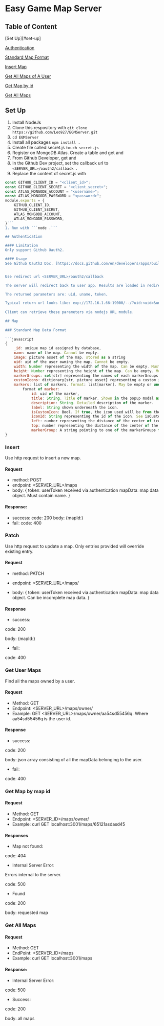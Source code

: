 # Easy Game Map Server
## Table of Content
[Set Up][#set-up]

[Authentication](#authentication)

[Standard Map Format](#standard-map-data-format)

[Insert Map](#insert)

[Get All Maps of A User](#get-user-maps)

[Get Map by id](#get-map-by-map-id)

[Get All Maps](#get-all-maps)

## Set Up
1. Install NodeJs
1. Clone this respository with ```git clone https://github.com/Leo927/EGMServer.git```
1. ```cd EGMServer```
1. Install all packages ```npm install .```
1. Create file called secret.js ```touch secret.js```
1. Register on MongoDB Atlas. Create a table and get <username> and <password>
1. From Github Developer, get <client id> and <client secret>
1. In the Github Dev project, set the callback url to ```<SERVER_URL>/oauth2/callback ```. 
1. Replace the content of secret.js with 
```javascript
const GITHUB_CLIENT_ID = "<client_id>";
const GITHUB_CLIENT_SECRET = "<client_secret>";
const ATLAS_MONGODB_ACCOUNT = "<username>";
const ATLAS_MONGODB_PASSWORD = "<password>";
module.exports = {
    GITHUB_CLIENT_ID,
    GITHUB_CLIENT_SECRET,
    ATLAS_MONGODB_ACCOUNT,
    ATLAS_MONGODB_PASSWORD,
}```
1. Run with ```node .```

## Authentication

#### Limitation
Only support Github Oauth2. 

#### Usage
See Github Oauth2 Doc. [https://docs.github.com/en/developers/apps/building-oauth-apps/authorizing-oauth-apps](https://docs.github.com/en/developers/apps/building-oauth-apps/authorizing-oauth-apps)


Use redirect url <SERVER_URL>/oauth2/callback 

The server will redirect back to user app. Results are loaded in redirect url as search parameters. 

The returned parameters are: uid, uname, token. 

Typical return url looks like: exp://172.16.1.66:19000/--/?uid:<uid>&uname:<uname>&token:<token>
    
Client can retrieve these parameters via nodejs URL module.

## Map
    
### Standard Map Data Format
    
```javascript
{
    _id: unique map id assigned by database,
    name: name of the map. Cannot be empty. 
    image: picture asset of the map. stored as a string
    uid: uid of the user owning the map. Cannot be empty. 
    width: Number representing the width of the map. Can be empty. Must be a number.
    height: Number representing the height of the map. Can be empty. Must be a number.
    markerGroups: set[str] representing the names of each markerGroups. each name must be unique. Can be empty. 
    customIcons: dictionary[str, picture asset] representing a custom icon. 
    markers: list of markers. format: list[marker]. May be empty or undefined. 
        format of marker: 
            id: uid of the marker,
            title: String. Title of marker. Shown in the popup modal as title.
            description: String. Detailed description of the marker.
            label: String shown underneath the icon.
            isCustomIcon: Bool. If true, the icon used will be from the customIcons. Other wise, the icon id points to a default icon. 
            iconId: String representing the id of the icon. See isCustomIcon for more detail of where it comes from. 
            left: number representing the distance of the center of icon from the left edge of the map. 
            top: number representing the distance of the center of the icon from the top of the map. 
            markerGroup: A string pointing to one of the markerGroups from the map. 
}
```
        


### Insert
    
Use http request to insert a new map.
    
#### Request
* method: POST    
* endpoint: <SERVER_URL>/maps  
* body: {
    token: userToken received via authentication
    mapData: map data object. Must contain name. 
}
#### Response:
* success: 
    code: 200
    body: {mapId:<mapId pointing to the map>}
* fail:
    code: 400

### Patch
Use http request to update a map. Only entries provided will override existing entry. 
#### Request
    
* method: PATCH
    
* endpoint: <SERVER_URL>/maps/
    
* body: {
    token: userToken received via authentication
    mapData: map data object. Can be incomplete map data.
}

#### Response
* success:
    
code: 200
    
body: {mapId:<mapId pointing to the map>}
    
* fail:
    
code: 400

### Get User Maps
    
Find all the maps owned by a user. 

#### Request
* Method: GET
* Endpoint: <SERVER_URL>/maps/owner/<user id>
* Example: GET <SERVER_URL>/maps/owner/aa54sd55456q. Where aa54sd55456q is the user id. 

#### Response
* success:
    
code: 200
    
body: json array consisting of all the mapData belonging to the user.
    
* fail:
    
code: 400

### Get Map by map id
#### Request
* Method: GET
* Endpoint: <SERVER_ID>/maps/owner/<mapId>
* Example: curl GET localhost:3001/maps/65121asdasd45

#### Responses
* Map not found:
    
code: 404
    
* Internal Server Error:
    
Errors internal to the server.
    
code: 500
    
* Found
    
code: 200
    
body: requested map

### Get All Maps
#### Request
* Method: GET    
* EndPoint: <SERVER_ID>/maps
* Example: curl GET localhost:3001/maps

#### Response:
* Internal Server Error:
    
code: 500
    
* Success:
    
code: 200
    
body: all maps


